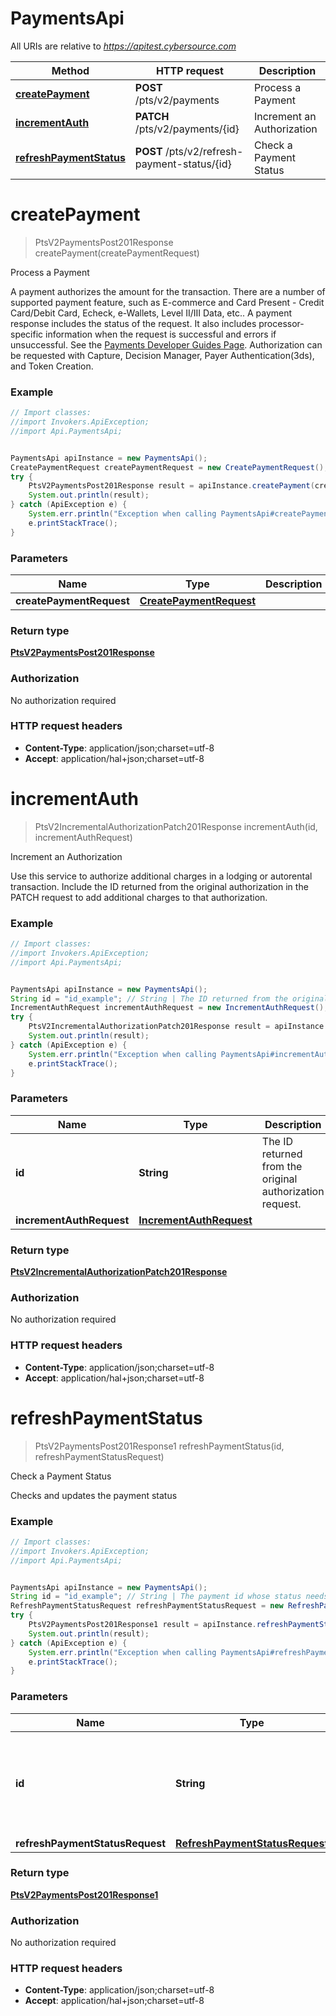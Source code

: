 # PaymentsApi

All URIs are relative to *https://apitest.cybersource.com*

Method | HTTP request | Description
------------- | ------------- | -------------
[**createPayment**](PaymentsApi.md#createPayment) | **POST** /pts/v2/payments | Process a Payment
[**incrementAuth**](PaymentsApi.md#incrementAuth) | **PATCH** /pts/v2/payments/{id} | Increment an Authorization
[**refreshPaymentStatus**](PaymentsApi.md#refreshPaymentStatus) | **POST** /pts/v2/refresh-payment-status/{id} | Check a Payment Status


<a name="createPayment"></a>
# **createPayment**
> PtsV2PaymentsPost201Response createPayment(createPaymentRequest)

Process a Payment

A payment authorizes the amount for the transaction. There are a number of supported payment feature, such as E-commerce and Card Present - Credit Card/Debit Card, Echeck, e-Wallets, Level II/III Data, etc..  A payment response includes the status of the request. It also includes processor-specific information when the request is successful and errors if unsuccessful. See the [Payments Developer Guides Page](https://developer.cybersource.com/api/developer-guides/dita-payments/GettingStarted.html).  Authorization can be requested with Capture, Decision Manager, Payer Authentication(3ds), and Token Creation. 

### Example
```java
// Import classes:
//import Invokers.ApiException;
//import Api.PaymentsApi;


PaymentsApi apiInstance = new PaymentsApi();
CreatePaymentRequest createPaymentRequest = new CreatePaymentRequest(); // CreatePaymentRequest | 
try {
    PtsV2PaymentsPost201Response result = apiInstance.createPayment(createPaymentRequest);
    System.out.println(result);
} catch (ApiException e) {
    System.err.println("Exception when calling PaymentsApi#createPayment");
    e.printStackTrace();
}
```

### Parameters

Name | Type | Description  | Notes
------------- | ------------- | ------------- | -------------
 **createPaymentRequest** | [**CreatePaymentRequest**](CreatePaymentRequest.md)|  |

### Return type

[**PtsV2PaymentsPost201Response**](PtsV2PaymentsPost201Response.md)

### Authorization

No authorization required

### HTTP request headers

 - **Content-Type**: application/json;charset=utf-8
 - **Accept**: application/hal+json;charset=utf-8

<a name="incrementAuth"></a>
# **incrementAuth**
> PtsV2IncrementalAuthorizationPatch201Response incrementAuth(id, incrementAuthRequest)

Increment an Authorization

Use this service to authorize additional charges in a lodging or autorental transaction. Include the ID returned from the original authorization in the PATCH request to add additional charges to that authorization. 

### Example
```java
// Import classes:
//import Invokers.ApiException;
//import Api.PaymentsApi;


PaymentsApi apiInstance = new PaymentsApi();
String id = "id_example"; // String | The ID returned from the original authorization request.
IncrementAuthRequest incrementAuthRequest = new IncrementAuthRequest(); // IncrementAuthRequest | 
try {
    PtsV2IncrementalAuthorizationPatch201Response result = apiInstance.incrementAuth(id, incrementAuthRequest);
    System.out.println(result);
} catch (ApiException e) {
    System.err.println("Exception when calling PaymentsApi#incrementAuth");
    e.printStackTrace();
}
```

### Parameters

Name | Type | Description  | Notes
------------- | ------------- | ------------- | -------------
 **id** | **String**| The ID returned from the original authorization request. |
 **incrementAuthRequest** | [**IncrementAuthRequest**](IncrementAuthRequest.md)|  |

### Return type

[**PtsV2IncrementalAuthorizationPatch201Response**](PtsV2IncrementalAuthorizationPatch201Response.md)

### Authorization

No authorization required

### HTTP request headers

 - **Content-Type**: application/json;charset=utf-8
 - **Accept**: application/hal+json;charset=utf-8

<a name="refreshPaymentStatus"></a>
# **refreshPaymentStatus**
> PtsV2PaymentsPost201Response1 refreshPaymentStatus(id, refreshPaymentStatusRequest)

Check a Payment Status

Checks and updates the payment status 

### Example
```java
// Import classes:
//import Invokers.ApiException;
//import Api.PaymentsApi;


PaymentsApi apiInstance = new PaymentsApi();
String id = "id_example"; // String | The payment id whose status needs to be checked and updated.
RefreshPaymentStatusRequest refreshPaymentStatusRequest = new RefreshPaymentStatusRequest(); // RefreshPaymentStatusRequest | 
try {
    PtsV2PaymentsPost201Response1 result = apiInstance.refreshPaymentStatus(id, refreshPaymentStatusRequest);
    System.out.println(result);
} catch (ApiException e) {
    System.err.println("Exception when calling PaymentsApi#refreshPaymentStatus");
    e.printStackTrace();
}
```

### Parameters

Name | Type | Description  | Notes
------------- | ------------- | ------------- | -------------
 **id** | **String**| The payment id whose status needs to be checked and updated. |
 **refreshPaymentStatusRequest** | [**RefreshPaymentStatusRequest**](RefreshPaymentStatusRequest.md)|  |

### Return type

[**PtsV2PaymentsPost201Response1**](PtsV2PaymentsPost201Response1.md)

### Authorization

No authorization required

### HTTP request headers

 - **Content-Type**: application/json;charset=utf-8
 - **Accept**: application/hal+json;charset=utf-8

